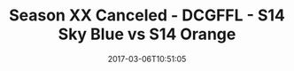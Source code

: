 ---
title: Season XX Canceled - DCGFFL - S14 Sky Blue vs S14 Orange
teams-score:
- team: _teams/s14-sky.md
  score: 18
- team: _teams/s14-orange.md
  score: 0
mvp: A. Pratt (Sky), B. O'Brien (Orange)
game-ball: A. Suggs (Sky), TJ Rhone (Orange)
sportsperson: ''
season: 14
week: 1
date: '2017-03-06T10:51:05'
pageid: season-14-week-1-march-5-2016-5105-vs-5101
---